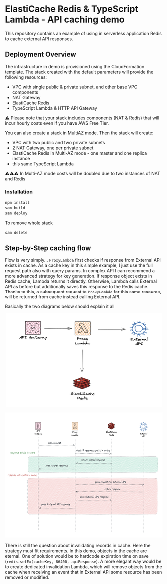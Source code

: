 # ElastiCache Redis & TypeScript Lambda - API caching demo

This repository contains an example of using in serverless application Redis to cache external API responses. 

## Deployment Overview

The infrastructure in demo is provisioned using the CloudFormation template. The stack created with the default parameters will provide the following resources:

- VPC with single public & private subnet, and other base VPC components
- NAT Gateway
- ElastiCache Redis
- TypeScript Lambda & HTTP API Gateway

⚠️ Please note that your stack includes components (NAT & Redis) that will incur hourly costs even if you have AWS Free Tier.

You can also create a stack in MultiAZ mode. Then the stack will create:

- VPC with two public and two private subnets
- 2 NAT Gateway, one per private subnet
- ElastiCache Redis in Multi-AZ mode - one master and one replica instance
- this same TypeScript Lambda

⚠️⚠️⚠️ In Multi-AZ mode costs will be doubled due to two instances of NAT and Redis

### Installation

```bash
npm install 
sam build
sam deploy 
```

To remove whole stack

```bash
sam delete
```

## Step-by-Step caching flow

Flow is very simply... `ProxyLambda` first checks if response from External API exists in cache. As a cache key in this simple example, I just use the full request path also with query params. In complex API I can recommend a more advanced strategy for key generation. If response object exists in Redis cache, Lambda returns it directly. Otherwise, Lambda calls External API as before but additionally saves this response to the Redis cache. Thanks to this, a subsequent request to `ProxyLambda` for this same resource, will be returned from cache instead calling External API.

Basically the two diagrams below should explain it all

<p align="center">
  <img alt="API caching with Redis -  component diagram" src="images/API%20caching%20with%20Redis%20&%20AWS%20Lambda%20-%20%20component%20diagram.png" width="500" height="300">
</p>

<p align="center">
  <img alt="API caching with Redis -  sequence diagram" src="images/API%20caching%20with%20Redis%20&%20AWS%20Lambda%20-%20%20sequence%20diagram.png" width="800" height="400">
</p>


There is still the question about invalidating records in cache. Here the strategy must fit requirements. In this demo, objects in the cache are eternal. One of solution would be to hardcode expiration time on save (`redis.setEx(cacheKey, 86400, apiResponse`). A more elegant way would be to create dedicated invalidation Lambda, which will remove objects from the cache when receiving an event that in External API some resource has been removed or modified.
